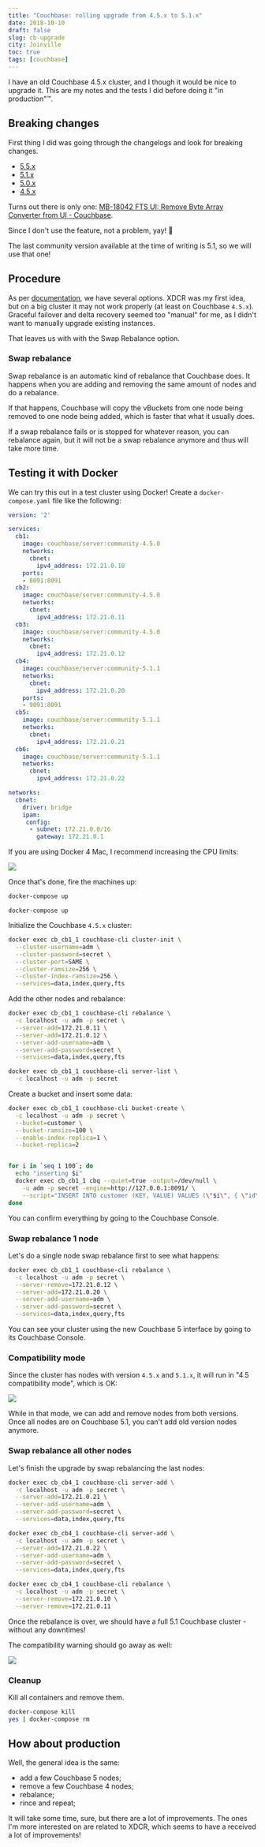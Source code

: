 ```yaml
---
title: "Couchbase: rolling upgrade from 4.5.x to 5.1.x"
date: 2018-10-10
draft: false
slug: cb-upgrade
city: Joinville
toc: true
tags: [couchbase]
---
```


I have an old Couchbase 4.5.x cluster, and I though it would be nice to upgrade it. This are my notes and the tests I did before doing it "in production"™️.

<!--more-->

## Breaking changes

First thing I did was going through the changelogs and look for breaking
changes.

- [5.5.x](https://docs.couchbase.com/server/5.5/release-notes/relnotes.html)
- [5.1.x](https://docs.couchbase.com/server/5.1/release-notes/relnotes.html)
- [5.0.x](https://docs.couchbase.com/server/5.0/release-notes/relnotes.html)
- [4.5.x](https://docs.couchbase.com/server/4.5/release-notes/relnotes.html)

Turns out there is only one: [MB-18042 FTS UI: Remove Byte Array Converter from UI - Couchbase](https://issues.couchbase.com/browse/MB-18042).

Since I don't use the feature, not a problem, yay! 🚀

The last community version available at the time of writing is 5.1, so we
will use that one!

## Procedure

As per [documentation](https://docs.couchbase.com/server/5.5/install/upgrade-strategies.html),
we have several options. XDCR was my first idea, but on a big cluster it may
not work properly (at least on Couchbase `4.5.x`). Graceful failover and
delta recovery seemed too "manual" for me, as I didn't want to manually upgrade
existing instances.

That leaves us with with the Swap Rebalance option.

### Swap rebalance

Swap rebalance is an automatic kind of rebalance that Couchbase does.
It happens when you are adding and removing the same amount of nodes and do
a rebalance.

If that happens, Couchbase will copy the vBuckets from one node being
removed to one node being added, which is faster that what it usually does.

If a swap rebalance fails or is stopped for whatever reason, you can rebalance
again, but it will not be a swap rebalance anymore and thus will take more time.

## Testing it with Docker

We can try this out in a test cluster using Docker! Create a
`docker-compose.yaml` file like the following:

```yaml
version: '2'

services:
  cb1:
    image: couchbase/server:community-4.5.0
    networks:
      cbnet:
        ipv4_address: 172.21.0.10
    ports:
    - 8091:8091
  cb2:
    image: couchbase/server:community-4.5.0
    networks:
      cbnet:
        ipv4_address: 172.21.0.11
  cb3:
    image: couchbase/server:community-4.5.0
    networks:
      cbnet:
        ipv4_address: 172.21.0.12
  cb4:
    image: couchbase/server:community-5.1.1
    networks:
      cbnet:
        ipv4_address: 172.21.0.20
    ports:
    - 9091:8091
  cb5:
    image: couchbase/server:community-5.1.1
    networks:
      cbnet:
        ipv4_address: 172.21.0.21
  cb6:
    image: couchbase/server:community-5.1.1
    networks:
      cbnet:
        ipv4_address: 172.21.0.22

networks:
  cbnet:
    driver: bridge
    ipam:
     config:
      - subnet: 172.21.0.0/16
        gateway: 172.21.0.1
```

If you are using Docker 4 Mac, I recommend increasing the CPU limits:

![](/public/images/cb-upgrade/33b1abdf-dc37-4857-bf07-b10787fc2270.png)

Once that's done, fire the machines up:

```sh
docker-compose up
```

`docker-compose up`

Initialize the Couchbase `4.5.x` cluster:

```sh
docker exec cb_cb1_1 couchbase-cli cluster-init \
  --cluster-username=adm \
  --cluster-password=secret \
  --cluster-port=SAME \
  --cluster-ramsize=256 \
  --cluster-index-ramsize=256 \
  --services=data,index,query,fts
```

Add the other nodes and rebalance:

```sh
docker exec cb_cb1_1 couchbase-cli rebalance \
  -c localhost -u adm -p secret \
  --server-add=172.21.0.11 \
  --server-add=172.21.0.12 \
  --server-add-username=adm \
  --server-add-password=secret \
  --services=data,index,query,fts

docker exec cb_cb1_1 couchbase-cli server-list \
  -c localhost -u adm -p secret
```

Create a bucket and insert some data:

```sh
docker exec cb_cb1_1 couchbase-cli bucket-create \
  -c localhost -u adm -p secret \
  --bucket=customer \
  --bucket-ramsize=100 \
  --enable-index-replica=1 \
  --bucket-replica=2


for i in `seq 1 100`; do
  echo "inserting $i"
  docker exec cb_cb1_1 cbq --quiet=true -output=/dev/null \
    -u adm -p secret -engine=http://127.0.0.1:8091/ \
    --script="INSERT INTO customer (KEY, VALUE) VALUES (\"$i\", { \"id\": $i, \"name\": \"John Doe -$i\"})"
done
```

You can confirm everything by going to the
Couchbase Console.

### Swap rebalance 1 node

Let's do a single node swap rebalance first to see what happens:

```sh
docker exec cb_cb1_1 couchbase-cli rebalance \
  -c localhost -u adm -p secret \
  --server-remove=172.21.0.12 \
  --server-add=172.21.0.20 \
  --server-add-username=adm \
  --server-add-password=secret \
  --services=data,index,query,fts
```

You can see your cluster using the new Couchbase 5 interface by going to its
Couchbase Console.

### Compatibility mode

Since the cluster has nodes with version `4.5.x` and `5.1.x`,
it will run in "4.5 compatibility mode", which is OK:

![](/public/images/cb-upgrade/59cdd3e6-9575-4c90-83db-223670c57d41.png)

While in that mode, we can add and remove nodes from both versions. Once all
nodes are on Couchbase 5.1, you can't add old version nodes anymore.

### Swap rebalance all other nodes

Let's finish the upgrade by swap rebalancing the last nodes:

```sh
docker exec cb_cb4_1 couchbase-cli server-add \
  -c localhost -u adm -p secret \
  --server-add=172.21.0.21 \
  --server-add-username=adm \
  --server-add-password=secret \
  --services=data,index,query,fts

docker exec cb_cb4_1 couchbase-cli server-add \
  -c localhost -u adm -p secret \
  --server-add=172.21.0.22 \
  --server-add-username=adm \
  --server-add-password=secret \
  --services=data,index,query,fts

docker exec cb_cb4_1 couchbase-cli rebalance \
  -c localhost -u adm -p secret \
  --server-remove=172.21.0.10 \
  --server-remove=172.21.0.11
```

Once the rebalance is over, we should have a full 5.1 Couchbase cluster -
without any downtimes!

The compatibility warning should go away as well:

![](/public/images/cb-upgrade/2aba0b3d-8b3d-4ab3-9858-14c783f626cf.png)

### Cleanup

Kill all containers and remove them.

```sh
docker-compose kill
yes | docker-compose rm
```

## How about production

Well, the general idea is the same:

- add a few Couchbase 5 nodes;
- remove a few Couchbase 4 nodes;
- rebalance;
- rince and repeat;

It will take some time, sure, but there are a lot of improvements. The ones
I'm more interested on are related to XDCR, which seems to have a received a
lot of improvements!
